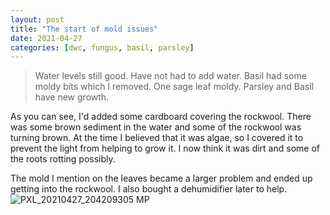 ```yaml
---
layout: post
title: "The start of mold issues"
date: 2021-04-27
categories: [dwc, fungus, basil, parsley]
---
```


> Water levels still good. Have not had to add water. Basil had some moldy bits which I removed. One sage leaf moldy. Parsley and Basil have new growth.

As you can see, I'd added some cardboard covering the rockwool. There was some brown sediment in the water and some of the rockwool was turning brown.
At the time I believed that it was algae, so I covered it to prevent the light from helping to grow it. I now think it was dirt and some of the roots rotting possibly.

The mold I mention on the leaves became a larger problem and ended up getting into the rockwool. I also bought a dehumidifier later to help.
![PXL_20210427_204209305 MP](https://user-images.githubusercontent.com/352979/124199489-03023c00-daa1-11eb-9bfd-5533f9e84d85.jpg)

